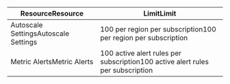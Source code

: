 
| <span data-ttu-id="4040b-101">Resource</span><span class="sxs-lookup"><span data-stu-id="4040b-101">Resource</span></span> | <span data-ttu-id="4040b-102">Limit</span><span class="sxs-lookup"><span data-stu-id="4040b-102">Limit</span></span> |
| --- | --- |
| <span data-ttu-id="4040b-103">Autoscale Settings</span><span class="sxs-lookup"><span data-stu-id="4040b-103">Autoscale Settings</span></span> |<span data-ttu-id="4040b-104">100 per region per subscription</span><span class="sxs-lookup"><span data-stu-id="4040b-104">100 per region per subscription</span></span> |
| <span data-ttu-id="4040b-105">Metric Alerts</span><span class="sxs-lookup"><span data-stu-id="4040b-105">Metric Alerts</span></span> |<span data-ttu-id="4040b-106">100 active alert rules per subscription</span><span class="sxs-lookup"><span data-stu-id="4040b-106">100 active alert rules per subscription</span></span> |
